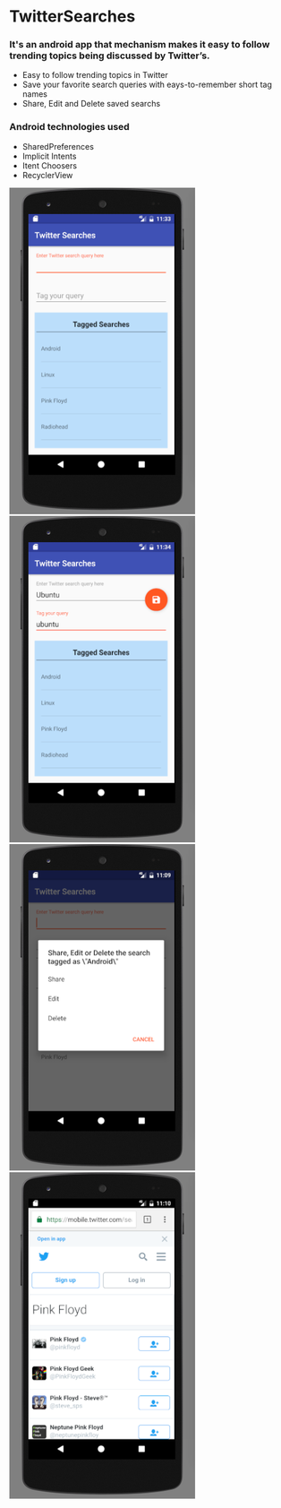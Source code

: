 # TwitterSearches

<h3>It's an android app that mechanism makes it easy to follow trending topics being discussed by Twitter’s.</h3>

<ul>
  <li>Easy to follow trending topics in Twitter</li>
  <li>Save your favorite search queries with eays-to-remember short tag names</li>
  <li>Share, Edit and Delete saved searchs</li>
</ul>

<h3>Android technologies used</h3>

<ul>
  <li>SharedPreferences</li>
  <li>Implicit Intents</li>
  <li>Itent Choosers</li>
  <li>RecyclerView</li>
</ul>

![Printscreen Main](https://github.com/WallysonNunes/TwitterSearches/blob/master/print_screen/main_screen_02.png)
![Printscreen second](https://github.com/WallysonNunes/TwitterSearches/blob/master/print_screen/second_screen.png)
![Printscreen Options](https://github.com/WallysonNunes/TwitterSearches/blob/master/print_screen/options_screen.png)
![Printscreen Twitter's search](https://github.com/WallysonNunes/TwitterSearches/blob/master/print_screen/search_screen.png)


